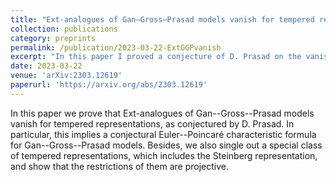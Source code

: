 ```yaml
---
title: "Ext-analogues of Gan–Gross–Prasad models vanish for tempered representations"
collection: publications
category: preprints
permalink: /publication/2023-03-22-ExtGGPvanish
excerpt: "In this paper I proved a conjecture of D. Prasad on the vanishing of Ext-analogues of Gan-–Gross–-Prasad models. This result can be regarded as a Kodaira's vanishing theorem in the branching laws."
date: 2023-03-22
venue: 'arXiv:2303.12619'
paperurl: 'https://arxiv.org/abs/2303.12619'
---
```

In this paper we prove that Ext-analogues of Gan--Gross--Prasad models vanish for tempered representations, as conjectured by D. Prasad. In particular, this implies a conjectural Euler--Poincaré characteristic formula for Gan--Gross--Prasad models. Besides, we also single out a special class of tempered representations, which includes the Steinberg representation, and show that the restrictions of them are projective.
